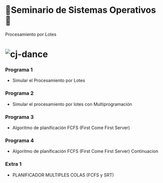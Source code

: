 # 🥵Seminario de Sistemas Operativos🥵
Procesamiento por Lotes
# ![cj-dance](https://user-images.githubusercontent.com/92269511/217409180-695771e3-6c8c-4150-8669-c933a0676868.gif)
### Programa 1
- Simular el Procesamiento por Lotes
### Programa 2
- Simular el procesamiento por lotes con Multiprogramación
### Programa 3
- Algoritmo de planificación FCFS (First Come First Server)
### Programa 4
- Algoritmo de planificación FCFS (First Come First Server) Continuacion
### Extra 1
- PLANIFICADOR MULTIPLES COLAS (FCFS y SRT)
